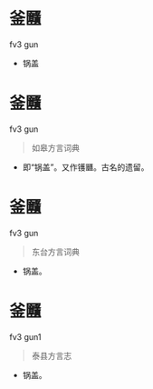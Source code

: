 # 釜㔶
fv3 gun
- 锅盖

# 釜㔶
fv3 gun
> 如皋方言词典
- 即“锅盖”。又作镬㔶。古名的遗留。

# 釜㔶
fv3 gun
> 东台方言词典
- 锅盖。

# 釜㔶
fv3 gun1
> 泰县方言志
- 锅盖。
